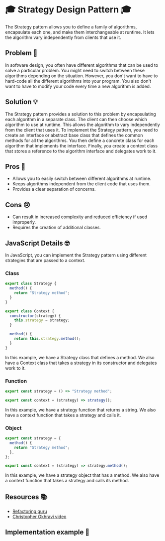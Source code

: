 # 🎓 Strategy Design Pattern 🎓

The Strategy pattern allows you to define a family of algorithms, encapsulate each one, and make them interchangeable at runtime. It lets the algorithm vary independently from clients that use it.

## Problem 🤔

In software design, you often have different algorithms that can be used to solve a particular problem. You might need to switch between these algorithms depending on the situation. However, you don't want to have to hard-code all the different algorithms into your program. You also don't want to have to modify your code every time a new algorithm is added.

## Solution 💡

The Strategy pattern provides a solution to this problem by encapsulating each algorithm in a separate class. The client can then choose which algorithm to use at runtime. This allows the algorithm to vary independently from the client that uses it.
To implement the Strategy pattern, you need to create an interface or abstract base class that defines the common methods for all the algorithms. You then define a concrete class for each algorithm that implements the interface. Finally, you create a context class that stores a reference to the algorithm interface and delegates work to it.

## Pros 🎉

- Allows you to easily switch between different algorithms at runtime.
- Keeps algorithms independent from the client code that uses them.
- Provides a clear separation of concerns.

## Cons 😢

- Can result in increased complexity and reduced efficiency if used improperly.
- Requires the creation of additional classes.

## JavaScript Details 🤓

In JavaScript, you can implement the Strategy pattern using different strategies that are passed to a context.

### Class

```js
export class Strategy {
  method() {
    return "Strategy method";
  }
}

export class Context {
  constructor(strategy) {
    this.strategy = strategy;
  }

  method() {
    return this.strategy.method();
  }
}
```

In this example, we have a Strategy class that defines a method. We also have a Context class that takes a strategy in its constructor and delegates work to it.

### Function

```js
export const strategy = () => "Strategy method";

export const context = (strategy) => strategy();
```

In this example, we have a strategy function that returns a string. We also have a context function that takes a strategy and calls it.

### Object

```js
export const strategy = {
  method() {
    return "Strategy method";
  },
};

export const context = (strategy) => strategy.method();
```

In this example, we have a strategy object that has a method. We also have a context function that takes a strategy and calls its method.

## Resources 📚

- [Refactoring guru](https://refactoring.guru/design-patterns/strategy)
- [Christopher Okhravi video](https://www.youtube.com/watch?v=v9ejT8FO-7I)

## Implementation example 🚀
